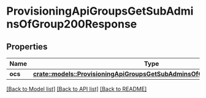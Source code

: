# ProvisioningApiGroupsGetSubAdminsOfGroup200Response

## Properties

Name | Type | Description | Notes
------------ | ------------- | ------------- | -------------
**ocs** | [**crate::models::ProvisioningApiGroupsGetSubAdminsOfGroup200ResponseOcs**](provisioning_api_groups_get_sub_admins_of_group_200_response_ocs.md) |  | 

[[Back to Model list]](../README.md#documentation-for-models) [[Back to API list]](../README.md#documentation-for-api-endpoints) [[Back to README]](../README.md)


